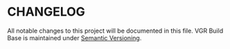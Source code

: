 # CHANGELOG

All notable changes to this project will be documented in this file.
VGR Build Base is maintained under [Semantic Versioning](http://semver.org/).
